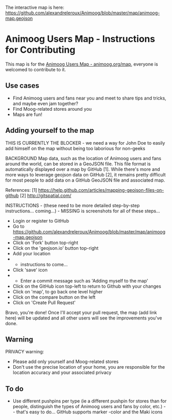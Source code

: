 The interactive map is here: https://github.com/alexandreleroux/Animoog/blob/master/map/animoog-map.geojson

Animoog Users Map - Instructions for Contributing
============================================

This map is for the <a href="http://animoog.org/map">Animoog Users Map - animoog.org/map</a>, everyone is welcomed to contribute to it.


Use cases
---------

* Find Animoog users and fans near you and meet to share tips and tricks, and maybe even jam together?
* Find Moog-related stores around you
* Maps are fun!


Adding yourself to the map
--------------------------

THIS IS CURRENTLY THE BLOCKER - we need a way for John Doe to easily add himself on the map without being too laborious for non-geeks

BACKGROUND
Map data, such as the location of Animoog users and fans around the world, can be stored in a GeoJSON file. This file format is automatically displayed over a map by GitHub [1]. While there's more and more ways to leverage geojson data on GitHub [2], it remains pretty difficult for most people to add data on a GitHub GeoJSON file and associated map.

References:
[1] https://help.github.com/articles/mapping-geojson-files-on-github
[2] http://gitspatial.com/


INSTRUCTIONS - (these need to be more detailed step-by-step instructions... coming...) - MISSING is screenshots for all of these steps...
* Login or register to GitHub
* Go to https://github.com/alexandreleroux/Animoog/blob/master/map/animoog-map.geojson
* Click on 'Fork' button top-right
* Click on the 'geojson.io' button top-right
* Add your location
* - instructions to come...
* Click 'save' icon
* - Enter a commit message such as 'Adding myself to the map'
* Click on the GitHub icon top-left to return to Github with your changes
* Click on 'map', to go back one level higher
* Click on the compare button on the left
* Click on 'Create Pull Request'

Bravo, you're done! Once I'll accept your pull request, the map (add link here) will be updated and all other users will see the improvements you've done.


Warning
-------

PRIVACY warning: 
* Please add only yourself and Moog-related stores 
* Don't use the precise location of your home, you are responsible for the location accuracy and your associated privacy

To do
-----

* Use different pushpins per type (ie a different pushpin for stores than for people, distinguish the types of Animoog users and fans by color, etc.) -- that's easy to do... GitHub supports marker -color and the Maki icons
